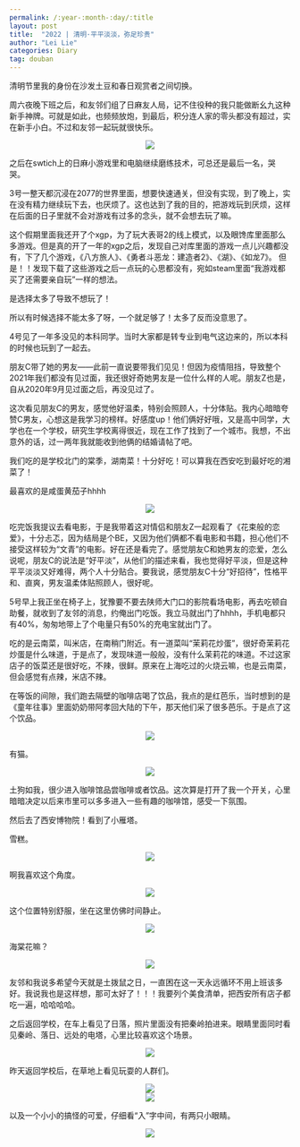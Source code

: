 ```yaml
---
permalink: /:year-:month-:day/:title
layout: post
title:  "2022 | 清明·平平淡淡，弥足珍贵"
author: "Lei Lie"
categories: Diary
tag: douban
---
```


清明节里我的身份在沙发土豆和春日观赏者之间切换。

周六夜晚下班之后，和友邻们组了日麻友人局，记不住役种的我只能做断幺九这种新手神牌。可就是如此，也频频放炮，到最后，积分连人家的零头都没有超过，实在新手小白。不过和友邻一起玩就很快乐。

<div align=center><img src="../../images/img-2022-04-05/img1.webp"/></div>

之后在swtich上的日麻小游戏里和电脑继续磨练技术，可总还是最后一名，哭哭。

3号一整天都沉浸在2077的世界里面，想要快速通关，但没有实现，到了晚上，实在没有精力继续玩下去，也厌烦了。这也达到了我的目的，把游戏玩到厌烦，这样在后面的日子里就不会对游戏有过多的念头，就不会想去玩了嘛。

这个假期里面我还开了个xgp，为了玩大表哥2的线上模式，以及眼馋库里面那么多游戏。但是真的开了一年的xgp之后，发现自己对库里面的游戏一点儿兴趣都没有，下了几个游戏，《八方旅人》、《勇者斗恶龙：建造者2》、《湖》、《如龙7》。 但是！！发现下载了这些游戏之后一点玩的心思都没有，宛如steam里面“我游戏都买了还需要亲自玩”一样的想法。  

是选择太多了导致不想玩了！

所以有时候选择不能太多了呀，一个就足够了！太多了反而没意思了。

4号见了一年多没见的本科同学。当时大家都是转专业到电气这边来的，所以本科的时候也玩到了一起去。

朋友C带了她的男友——此前一直说要带我们见见！但因为疫情阻挡，导致整个2021年我们都没有见过面，我还很好奇她男友是一位什么样的人呢。朋友Z也是，自从2020年9月见过面之后，再没见过了。 

这次看见朋友C的男友，感觉他好温柔，特别会照顾人，十分体贴。我内心暗暗夸赞C男友，心想这是我学习的榜样。好感度up！他们俩好好哦，又是高中同学，大学也在一个学校，研究生学校离得很近，现在工作了找到了一个城市。我想，不出意外的话，过一两年我就能收到他俩的结婚请帖了吧。

我们吃的是学校北门的棠季，湖南菜！十分好吃！可以算我在西安吃到最好吃的湘菜了！

最喜欢的是咸蛋黄茄子hhhh

<div align=center><img src="../../images/img-2022-04-05/img2.webp"/></div>

吃完饭我提议去看电影，于是我带着这对情侣和朋友Z一起观看了《花束般的恋爱》，十分忐忑，因为结局是个BE，又因为他们俩都不看电影和书籍，担心他们不接受这样较为“文青”的电影。好在还是看完了。感觉朋友C和她男友的恋爱，怎么说呢，朋友C的说法是“好平淡”，从他们的描述来看，我也觉得好平淡，但是这种平平淡淡又好难得，两个人十分贴合。要我说，感觉朋友C十分“好招待”，性格平和、直爽，男友温柔体贴照顾人，很好呢。

5号早上我正坐在椅子上，犹豫要不要去陕师大门口的影院看场电影，再去吃顿自助餐，就收到了友邻的消息，约俺出门吃饭。我立马就出门了hhhh，手机电都只有40%，匆匆地带上了个电量只有50%的充电宝就出门了。

吃的是云南菜，叫米店，在南稍门附近。有一道菜叫“茉莉花炒蛋”，很好奇茉莉花炒蛋是什么味道，于是点了，发现味道一般般，没有什么茉莉花的味道。不过这家店子的饭菜还是很好吃，不辣，很鲜。原来在上海吃过的火烧云嘛，也是云南菜，但会感觉有点辣，米店不辣。

在等饭的间隙，我们跑去隔壁的咖啡店喝了饮品，我点的是红芭乐，当时想到的是《童年往事》里面奶奶带阿孝回大陆的下午，那天他们采了很多芭乐。于是点了这个饮品。

<div align=center><img src="../../images/img-2022-04-05/img3.webp"/></div>

有猫。

<div align=center><img src="../../images/img-2022-04-05/img4.webp"/></div>

土狗如我，很少进入咖啡馆品尝咖啡或者饮品。这次算是打开了我一个开关，心里暗暗决定以后来市里可以多多进入一些有趣的咖啡馆，感受一下氛围。

然后去了西安博物院！看到了小雁塔。

雪糕。

<div align=center><img src="../../images/img-2022-04-05/img5.webp"/></div>

啊我喜欢这个角度。

<div align=center><img src="../../images/img-2022-04-05/img6.webp"/></div>

这个位置特别舒服，坐在这里仿佛时间静止。

<div align=center><img src="../../images/img-2022-04-05/img7.webp"/></div>

海棠花嘛？

<div align=center><img src="../../images/img-2022-04-05/img8.webp"/></div>

友邻和我说多希望今天就是土拨鼠之日，一直困在这一天永远循环不用上班该多好。我说我也是这样想，那可太好了！！！我要列个美食清单，把西安所有店子都吃一遍，哈哈哈哈。

之后返回学校，在车上看见了日落，照片里面没有把秦岭拍进来。眼睛里面同时看见秦岭、落日、远处的电塔，心里比较喜欢这个场景。

<div align=center><img src="../../images/img-2022-04-05/img9.webp"/></div>

昨天返回学校后，在草地上看见玩耍的人群们。

<div align=center><img src="../../images/img-2022-04-05/img10.webp"/></div>

<div align=center><img src="../../images/img-2022-04-05/img11.webp"/></div>

以及一个小小的搞怪的可爱，仔细看“入”字中间，有两只小眼睛。

<div align=center><img src="../../images/img-2022-04-05/img12.webp"/></div>